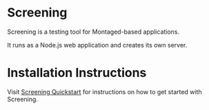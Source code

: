 # Screening

Screening is a testing tool for Montaged-based applications.

It runs as a Node.js web application and creates its own server.

# Installation Instructions

Visit <a href="http://tetsubo.org/docs/screening/quickstart/">Screening Quickstart</a> for instructions on how to get started with Screening.